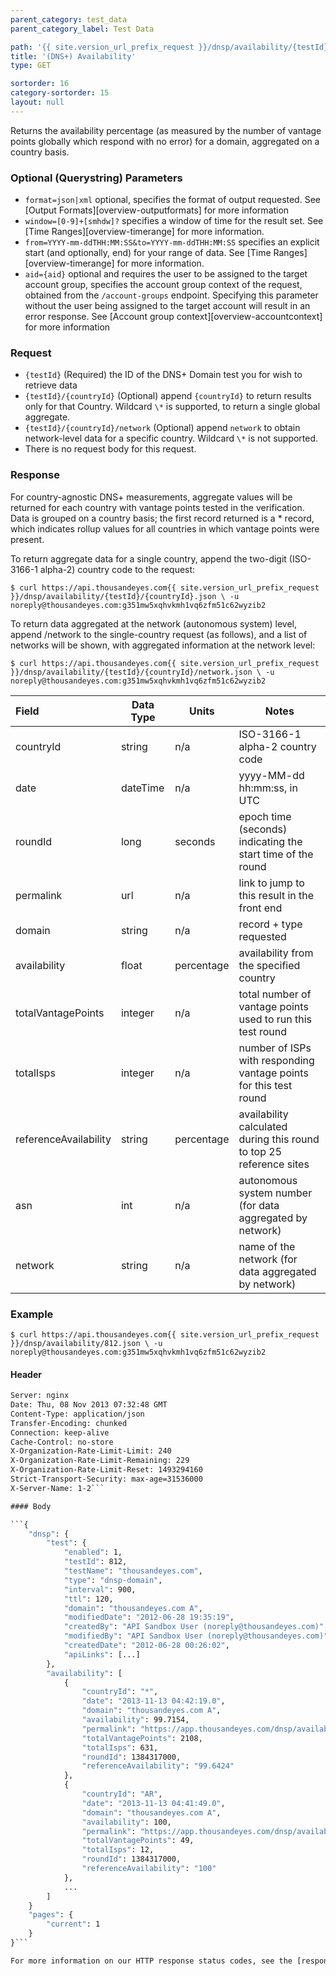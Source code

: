```yaml
---
parent_category: test_data
parent_category_label: Test Data

path: '{{ site.version_url_prefix_request }}/dnsp/availability/{testId}'
title: '(DNS+) Availability'
type: GET

sortorder: 16
category-sortorder: 15
layout: null
---
```


Returns the availability percentage (as measured by the number of vantage points globally which respond with no error) for a domain, aggregated on a country basis.

### Optional (Querystring) Parameters

* `format=json|xml` optional, specifies the format of output requested.  See [Output Formats][overview-outputformats] for more information
* `window=[0-9]+[smhdw]?` specifies a window of time for the result set.  See [Time Ranges][overview-timerange] for more information.
* `from=YYYY-mm-ddTHH:MM:SS&to=YYYY-mm-ddTHH:MM:SS` specifies an explicit start (and optionally, end) for your range of data.  See [Time Ranges][overview-timerange] for more information.
* `aid={aid}` optional and requires the user to be assigned to the target account group, specifies the account group context of the request, obtained from the `/account-groups` endpoint.  Specifying this parameter without the user being assigned to the target account will result in an error response. See [Account group context][overview-accountcontext] for more information

### Request

* `{testId}` (Required) the ID of the DNS+ Domain test you for wish to retrieve data
* `{testId}/{countryId}` (Optional) append `{countryId}` to return results only for that Country.  Wildcard `\*` is supported, to return a single global aggregate.
* `{testId}/{countryId}/network` (Optional) append `network` to obtain network-level data for a specific country.  Wildcard `\*` is not supported.
* There is no request body for this request.

### Response

For country-agnostic DNS+ measurements, aggregate values will be returned for each country with vantage points tested in the verification.  Data is grouped on a country basis; the first record returned is a \* record, which indicates rollup values for all countries in which vantage points were present.

To return aggregate data for a single country, append the two-digit (ISO-3166-1 alpha-2) country code to the request:

`$ curl https://api.thousandeyes.com{{ site.version_url_prefix_request }}/dnsp/availability/{testId}/{countryId}.json \
  -u noreply@thousandeyes.com:g351mw5xqhvkmh1vq6zfm51c62wyzib2`

To return data aggregated at the network (autonomous system) level, append /network to the single-country request (as follows), and a list of networks will be shown, with aggregated information at the network level:

`$ curl https://api.thousandeyes.com{{ site.version_url_prefix_request }}/dnsp/availability/{testId}/{countryId}/network.json \
  -u noreply@thousandeyes.com:g351mw5xqhvkmh1vq6zfm51c62wyzib2`

Field | Data Type | Units | Notes
:------------|-------------|-------------|-------------|
countryId | string | n/a | ISO-3166-1 alpha-2 country code
date | dateTime | n/a | yyyy-MM-dd hh:mm:ss, in UTC
roundId | long | seconds | epoch time (seconds) indicating the start time of the round
permalink | url | n/a | link to jump to this result in the front end
domain | string | n/a | record + type requested
availability | float | percentage | availability from the specified country
totalVantagePoints | integer | n/a | total number of vantage points used to run this test round
totalIsps | integer | n/a | number of ISPs with responding vantage points for this test round
referenceAvailability | string | percentage | availability calculated during this round to top 25 reference sites
asn | int | n/a | autonomous system number (for data aggregated by network)
network | string | n/a | name of the network (for data aggregated by network)


### Example

`$ curl https://api.thousandeyes.com{{ site.version_url_prefix_request }}/dnsp/availability/812.json \
  -u noreply@thousandeyes.com:g351mw5xqhvkmh1vq6zfm51c62wyzib2`

#### Header

```HTTP/1.1 200 OK
Server: nginx
Date: Thu, 08 Nov 2013 07:32:48 GMT
Content-Type: application/json
Transfer-Encoding: chunked
Connection: keep-alive
Cache-Control: no-store
X-Organization-Rate-Limit-Limit: 240
X-Organization-Rate-Limit-Remaining: 229
X-Organization-Rate-Limit-Reset: 1493294160
Strict-Transport-Security: max-age=31536000
X-Server-Name: 1-2```

#### Body

```{
    "dnsp": {
        "test": {
            "enabled": 1,
            "testId": 812,
            "testName": "thousandeyes.com",
            "type": "dnsp-domain",
            "interval": 900,
            "ttl": 120,
            "domain": "thousandeyes.com A",
            "modifiedDate": "2012-06-28 19:35:19",
            "createdBy": "API Sandbox User (noreply@thousandeyes.com)",
            "modifiedBy": "API Sandbox User (noreply@thousandeyes.com)",
            "createdDate": "2012-06-28 00:26:02",
            "apiLinks": [...]
        },
        "availability": [
            {
                "countryId": "*",
                "date": "2013-11-13 04:42:19.0",
                "domain": "thousandeyes.com A",
                "availability": 99.7154,
                "permalink": "https://app.thousandeyes.com/dnsp/availability?__a=75&testId=812&roundId=1384317000&countryId=",
                "totalVantagePoints": 2108,
                "totalIsps": 631,
                "roundId": 1384317000,
                "referenceAvailability": "99.6424"
            },
            {
                "countryId": "AR",
                "date": "2013-11-13 04:41:49.0",
                "domain": "thousandeyes.com A",
                "availability": 100,
                "permalink": "https://app.thousandeyes.com/dnsp/availability?__a=75&testId=812&roundId=1384317000&countryId=AR",
                "totalVantagePoints": 49,
                "totalIsps": 12,
                "roundId": 1384317000,
                "referenceAvailability": "100"
            },
            ...
        ]
    }
    "pages": {
        "current": 1
    }
}```

For more information on our HTTP response status codes, see the [response status codes documentation][overview-responsestatuscodes].
